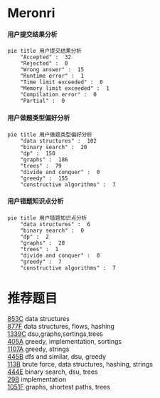 # Meronri

<!-- tabs:start -->



#### **用户提交结果分析**

```mermaid
pie title 用户提交结果分析
    "Accepted" :  32
    "Rejected" :  0
    "Wrong answer" :  15
    "Runtime error" :  1
    "Time limit exceeded" :  0
    "Memory limit exceeded" :  1
    "Compilation error" :  0
    "Partial" :  0
```

#### **用户做题类型偏好分析**

```mermaid
pie title 用户做题类型偏好分析
    "data structures" :  102
    "binary search" :  20
    "dp" :  150
    "graphs" :  186
    "trees" :  79
    "divide and conquer" :  0
    "greedy" :  155
    "constructive algorithms" :  7
```
#### **用户错题知识点分析**

```mermaid
pie title 用户错题知识点分析
    "data structures" :  6
    "binary search" :  0
    "dp" :  2
    "graphs" :  20
    "trees" :  1
    "divide and conquer" :  0
    "greedy" :  7
    "constructive algorithms" :  7
```



<!-- tabs:end -->
# 推荐题目
[853C](https://codeforces.com/contest/853/problem/C)		data structures		  
[877F](https://codeforces.com/contest/877/problem/F)		data structures,
                        flows,
                        hashing		  
[1339C](https://codeforces.com/contest/1339/problem/C)		dsu,graphs,sortings,trees		  
[405A](https://codeforces.com/contest/405/problem/A)		greedy,
                        implementation,
                        sortings		  
[1107A](https://codeforces.com/contest/1107/problem/A)		greedy,
                        strings		  
[445B](https://codeforces.com/contest/445/problem/B)		dfs and similar,
                        dsu,
                        greedy		  
[113B](https://codeforces.com/contest/113/problem/B)		brute force,
                        data structures,
                        hashing,
                        strings		  
[444E](https://codeforces.com/contest/444/problem/E)		binary search,
                        dsu,
                        trees		  
[29B](https://codeforces.com/contest/29/problem/B)		implementation		  
[1051F](https://codeforces.com/contest/1051/problem/F)		graphs,
                        shortest paths,
                        trees		  
